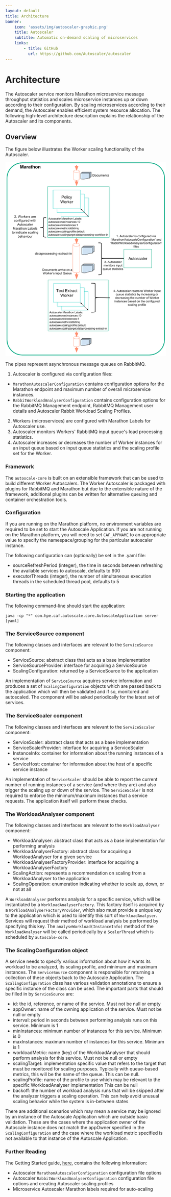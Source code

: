 ```yaml
---
layout: default
title: Architecture
banner: 
    icon: 'assets/img/autoscaler-graphic.png'
    title: Autoscaler
    subtitle: Automatic on-demand scaling of microservices
    links:
        - title: GitHub 
          url: https://github.com/Autoscaler/autoscaler 
---
```


# Architecture

The Autoscaler service monitors Marathon microservice message throughput statistics and scales microservice instances up or down according to their configuration. By scaling microservices according to their demand, the Autoscaler enables efficient system resource allocation. The following high-level architecture description explains the relationship of the Autoscaler and its components.

## Overview

The figure below illustrates the Worker scaling functionality of the Autoscaler.

![Architecture](images/AutoScalerArchitecture.png)

The pipes represent asynchronous message queues on RabbitMQ.

1. Autoscaler is configured via configuration files:
 - `MarathonAutoscalerConfiguration` contains configuration options for the Marathon endpoint and maximum number of overall microservice instances.
 - `RabbitWorkloadAnalyserConfiguration` contains configuration options for the RabbitMQ Management endpoint, RabbitMQ Management user details and Autoscaler Rabbit Workload Scaling Profiles.
2. Workers (microservices) are configured with Marathon Labels for Autoscaler use.
3. Autoscaler monitors Workers' RabbitMQ input queue's load processing statistics.
4. Autoscaler increases or decreases the number of Worker instances for an input queue based on input queue statistics and the scaling profile set for the Worker.

### Framework

The `autoscale-core` is built on an extensible framework that can be used to build different Worker Autoscalers.  The Worker Autoscaler is packaged with plugins for RabbitMQ and Marathon but due to the extensible nature of the framework, additional plugins can be written for alternative queuing and container orchestration tools.


### Configuration

If you are running on the Marathon platform, no environment variables are required to be set to start the Autoscale Application. If you are not running on the Marathon platform, you will need to set `CAF_APPNAME` to an appropriate value to specify the namespace/grouping for the particular autoscaler instance.  

The following configuration can (optionally) be set in the .yaml file:
* sourceRefreshPeriod (integer), the time in seconds between refreshing the available services to autoscale, defaults to 900
* executorThreads (integer), the number of simultaneous execution threads in the scheduled thread pool, defaults to 5

### Starting the application

The following command-line should start the application:
 
```
java -cp "*" com.hpe.caf.autoscale.core.AutoscaleApplication server [yaml]
```
 
### The ServiceSource component

The following classes and interfaces are relevant to the `ServiceSource` component:
 
* ServiceSource: abstract class that acts as a base implementation
* ServiceSourceProvider: interface for acquiring a ServiceSource
* ScalingConfiguration: returned by a ServiceSource to the application
    
An implementation of `ServiceSource` acquires service information and produces a set of `ScalingConfiguration` objects which are passed back to the application which will then be validated and if so, monitored and autoscaled. The component will be asked periodically for the latest set of services.

### The ServiceScaler component

The following classes and interfaces are relevant to the `ServiceSscaler` component:
 
* ServiceScaler: abstract class that acts as a base implementation
* ServiceScalerProvider: interface for acquiring a ServiceScaler
* InstanceInfo: container for information about the running instances of a service
* ServiceHost: container for information about the host of a specific service instance
    
An implementation of `ServiceScaler` should be able to report the current number of running instances of a service (and where they are) and also trigger the scaling up or down of the service. The `ServiceScaler` is not required to enforce the minimum/maximum instances that a service requests. The application itself will perform these checks.

### The WorkloadAnalyser component

The following classes and interfaces are relevant to the `WorkloadAnalyser` component:
 
* WorkloadAnalyser: abstract class that acts as a base implementation for performing analysis
* WorkloadAnalyserFactory: abstract class for acquiring a WorkloadAnalyser for a given service
* WorkloadAnalyserFactoryProvider: interface for acquiring a WorkloadAnalyserFactory
* ScalingAction: represents a recommendation on scaling from a WorkloadAnalyser to the application
* ScalingOperation: enumeration indicating whether to scale up, down, or not at all
    
A `WorkloadAnalyser` performs analysis for a specific service, which will be instantiated by a `WorkloadAnalyserFactory`. This factory itself is acquired by a `WorkloadAnalyserFactoryProvider`, which also must provide a unique key to the application which is used to identify this sort of `WorkloadAnalyser`. Services will request their method of workload analysis be performed by specifying this key. The `analyseWorkload(InstanceInfo)` method of the `WorkloadAnalyser` will be called periodically by a `ScalerThread` which is scheduled by `autoscale-core`.

### The ScalingConfiguration object

A service needs to specify various information about how it wants its workload to be analyzed, its scaling profile, and minimum and maximum instances. The `ServiceSource` component is responsible for returning a collection of these objects back to the Autoscale Application. The `ScalingConfiguration` class has various validation annotations to ensure a specific instance of the class can be used. The important parts that should be filled in by `ServiceSource` are:
 
* id: the id, reference, or name of the service. Must not be null or empty
* appOwner: name of the owning application of the service. Must not be null or empty
* interval: period in seconds between performing analysis runs on this service. Minimum is 1
* minInstances: minimum number of instances for this service. Minimum is 0
* maxInstances: maximum number of instances for this service. Minimum is 1
* workloadMetric: name (key) of the WorkloadAnalyser that should perform analysis for this service. Must not be null or empty
* scalingTarget: implementation specific value that refers to the target that must be monitored for scaling purposes. Typically with queue-based metrics, this will be the name of the queue. This can be null.
* scalingProfile: name of the profile to use which may be relevant to the specific WorkloadAnalyser implementation This can be null
* backoff: the number of workload analysis runs that will be skipped after the analyzer triggers a scaling operation. This can help avoid unusual scaling behavior while the system is in-between states
    
There are additional scenarios which may mean a service may be ignored by an instance of the Autoscale Application which are outside basic validation. These are the cases where the application owner of the Autoscale instance does not match the appOwner specified in the `ScalingConfiguration` and the case where the workload metric specified is not available to that instance of the Autoscale Application.

### Further Reading

The Getting Started guide, [here](Getting-Started), contains the following information:

- Autoscaler `MarathonAutoscalerConfiguration` configuration file options
- Autoscaler `RabbitWorkloadAnalyserConfiguration` configuration file options and creating Autoscaler scaling profiles
- Microservice Autoscaler Marathon labels required for auto-scaling
